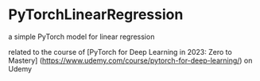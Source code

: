 # PyTorchLinearRegression
a simple PyTorch model for linear regression


related to the course of [PyTorch for Deep Learning in 2023: Zero to Mastery] (https://www.udemy.com/course/pytorch-for-deep-learning/) on Udemy
